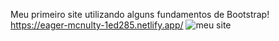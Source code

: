 Meu primeiro site utilizando alguns fundamentos de Bootstrap!<br>
https://eager-mcnulty-1ed285.netlify.app/
![meu site](https://user-images.githubusercontent.com/88987234/138949878-67db85fb-7852-4173-9c14-090a5af86232.png)
